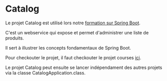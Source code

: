 # Catalog

Le projet Catalog est utilisé lors notre [formation sur Spring Boot](http://www.invivoo.com/project/formation-spring-boot/).

C'est un webservice qui expose et permet d'administrer une liste de produits. 

Il sert à illustrer les concepts fondamentaux de Spring Boot.

Pour checkouter le projet, il faut checkouter le projet courses [ici](https://github.com/Invivoo/courses).

Le projet Catalog peut ensuite se lancer indépendament des autres projets via la classe CatalogApplication.class.
